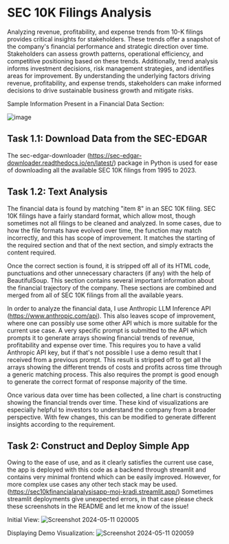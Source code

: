 # SEC 10K Filings Analysis
Analyzing revenue, profitability, and expense trends from 10-K filings provides critical insights for stakeholders. These trends offer a snapshot of the company's financial performance and strategic direction over time. Stakeholders can assess growth patterns, operational efficiency, and competitive positioning based on these trends. Additionally, trend analysis informs investment decisions, risk management strategies, and identifies areas for improvement. By understanding the underlying factors driving revenue, profitability, and expense trends, stakeholders can make informed decisions to drive sustainable business growth and mitigate risks.

Sample Information Present in a Financial Data Section: 

![image](https://github.com/le-incroyable1-dev/SEC_10kFilings_Analysis/assets/47893192/b6e8a785-40bb-4351-b49f-574f9cc9a4c8)



## Task 1.1: Download Data from the SEC-EDGAR
The sec-edgar-downloader (https://sec-edgar-downloader.readthedocs.io/en/latest/) package in Python is used for ease of downloading all the available SEC 10K filings from 1995 to 2023.

## Task 1.2: Text Analysis
The financial data is found by matching "item 8" in an SEC 10K filing. SEC 10K filings have a fairly standard format, which allow most, though sometimes not all filings to be cleaned and analyzed. In some cases, due to how the file formats have evolved over time, the function may match incorrectly, and this has scope of improvement. It matches the starting of the required section and that of the next section, and simply extracts the content required.

Once the correct section is found, it is stripped off all of its HTML code, punctuations and other unnecessary characters (if any) with the help of BeautifulSoup. This section contains several important information about 
the financial trajectory of the company. These sections are combined and merged from all of SEC 10K filings from all the available years.

In order to analyze the financial data, I use Anthropic LLM Inference API (https://www.anthropic.com/api). This also leaves scope of improvement, where one can possibly use some other API which is more suitable for the current use case. A very specific prompt is submitted to the API which prompts it to generate arrays showing financial trends of revenue, profitability and expense over time. This requires you to have a valid Anthropic API key, but if that's not possible I use a demo result that I received from a previous prompt. This result is stripped off to get all the arrays showing the different trends of costs and profits across time through a generic matching process. This also requires the prompt is good enough to generate the correct format of response majority of the time.

Once various data over time has been collected, a line chart is constructing showing the financial trends over time. These kind of visualizations are especially helpful to investors to understand the company from a broader perspective. With few changes, this can be modified to generate different insights according to the requirement.

## Task 2: Construct and Deploy Simple App
Owing to the ease of use, and as it clearly satisfies the current use case, the app is deployed with this code as a backend through streamlit and contains very minimal frontend which can be easily improved. However, for more complex use cases any other tech stack may be used.
(https://sec10kfinancialanalysisapp-moj-kradi.streamlit.app/)
Sometimes streamlit deployments give unexpected errors, in that case please check these screenshots in the README and let me know of the issue!


Initial View:
![Screenshot 2024-05-11 020005](https://github.com/le-incroyable1-dev/SEC_10kFilings_Analysis/assets/47893192/8eaed424-cdce-4242-8d02-233427491116)


Displaying Demo Visualization:
![Screenshot 2024-05-11 020059](https://github.com/le-incroyable1-dev/SEC_10kFilings_Analysis/assets/47893192/0f87807f-a4b2-43f6-9cb6-0ea3dc48e784)




